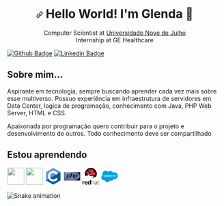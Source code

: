 <h1 align="center" dir="auto">
  <a id="user-content-hello-world-im-glenda-" class="anchor" aria-hidden="true" href="#hello-world-im-glenda-"><svg class="octicon octicon-link" viewBox="0 0 16 16" version="1.1" width="16" height="16" aria-hidden="true"><path fill-rule="evenodd" d="M7.775 3.275a.75.75 0 001.06 1.06l1.25-1.25a2 2 0 112.83 2.83l-2.5 2.5a2 2 0 01-2.83 0 .75.75 0 00-1.06 1.06 3.5 3.5 0 004.95 0l2.5-2.5a3.5 3.5 0 00-4.95-4.95l-1.25 1.25zm-4.69 9.64a2 2 0 010-2.83l2.5-2.5a2 2 0 012.83 0 .75.75 0 001.06-1.06 3.5 3.5 0 00-4.95 0l-2.5 2.5a3.5 3.5 0 004.95 4.95l1.25-1.25a.75.75 0 00-1.06-1.06l-1.25 1.25a2 2 0 01-2.83 0z"></path></svg></a>
  Hello World! I'm Glenda <g-emoji class="g-emoji" alias="vulcan_salute" fallback-src="https://github.githubassets.com/images/icons/emoji/unicode/1f596.png">🖖</g-emoji></h1>

<p align="center" dir="auto">
Computer Scientist at <a href="https://www.uninove.br/" rel="nofollow">Universidade Nove de Julho<br></a>
  Internship at GE Healthcare
</p>

[![Github Badge](https://img.shields.io/badge/-Github-000?style=flat-square&logo=Github&logoColor=white&link=LINK_GIT)](LINK_GIT)
[![Linkedin Badge](https://img.shields.io/badge/-LinkedIn-blue?style=flat-square&logo=Linkedin&logoColor=white&link=https://www.linkedin.com/in/glenda-dos-santos-silva-b4b412167/)](https://www.linkedin.com/in/glenda-dos-santos-silva-b4b412167/)



## Sobre mim...
 
Aspirante em tecnologia, sempre buscando aprender cada vez mais sobre esse multiverso.
Possuo experiência em infraestrutura de servidores em Data Center, logica de programação, conhecimento com Java, PHP Web Server, HTML e CSS. 
 
 Apaixonada por programação quero contribuir para o projeto e desenvolvimento de outros. Todo conhecimento deve ser compartilhado 

 
## Estou aprendendo

<img src="https://cdn.jsdelivr.net/gh/devicons/devicon/icons/java/java-original.svg" width="40" height="40"/> <img              src="https://cdn.jsdelivr.net/gh/devicons/devicon/icons/linux/linux-original.svg" width="40" height="40"/> <img
     src="https://github.com/devicons/devicon/blob/v2.15.1/icons/c/c-original.svg" width="40" height="40"/> <img
     src="https://github.com/devicons/devicon/blob/v2.15.1/icons/php/php-original.svg" width="40" height="40"/> <img
     src="https://github.com/devicons/devicon/blob/v2.15.1/icons/redhat/redhat-original-wordmark.svg" width="40" height="40"/> <img
      src="https://github.com/devicons/devicon/blob/v2.15.1/icons/salesforce/salesforce-original.svg" width="40" height="40"/>
   

![Snake animation](https://github.com/glendasantos07/glendasantos07/blob/output/github-contribution-grid-snake.svg)
